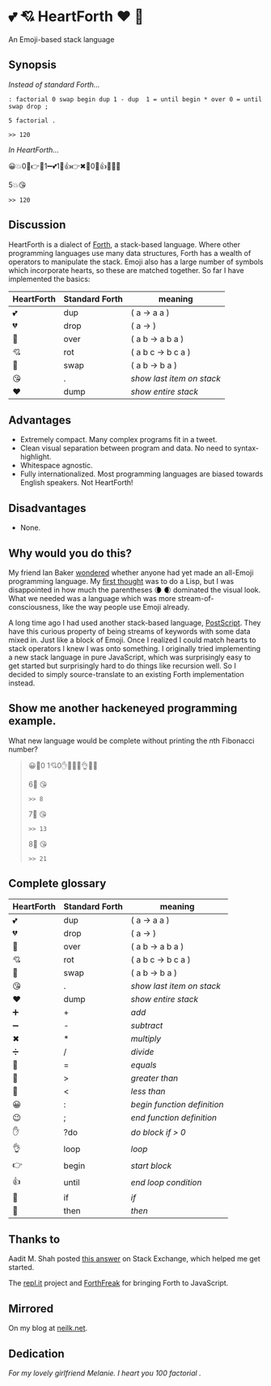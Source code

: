 💕  💘  HeartForth ❤ 💞  
======================

An Emoji-based stack language

## Synopsis

*Instead of standard Forth...*

```
: factorial 0 swap begin dup 1 - dup  1 = until begin * over 0 = until swap drop ;

5 factorial .

>> 120 
```

*In HeartForth...*

😀💥0💞👉💕1➖💕1🙏👍👉✖💑0🙏👍💞💔😉

5💥😘  

```
>> 120
```

## Discussion

HeartForth is a dialect of [Forth](https://en.wikipedia.org/wiki/Forth_%28programming_language%29), a stack-based language. Where other programming languages use many data structures, 
Forth has a wealth of operators to manipulate the stack. Emoji also has a large number of symbols which incorporate hearts, 
so these are matched together. So far I have implemented the basics:

| HeartForth | Standard Forth | meaning |
| --- | --- | --- |
| 💕   | dup | ( a -> a a ) |
| 💔   | drop | ( a -> ) |
| 💑   | over | ( a b -> a b a ) |
| 💘   | rot | ( a b c -> b c a ) |
| 💞   | swap | ( a b -> b a ) |
| 😘   | . | *show last item on stack* |
| ❤   | dump | *show entire stack* |

## Advantages

* Extremely compact. Many complex programs fit in a tweet.
* Clean visual separation between program and data. No need to syntax-highlight.
* Whitespace agnostic. 
* Fully internationalized. Most programming languages are biased towards English speakers. Not HeartForth!

## Disadvantages

* None.

## Why would you do this?

My friend Ian Baker [wondered](https://twitter.com/raindrift/status/547536961171226625) whether
anyone had yet made an all-Emoji programming language.  My [first
thought](https://twitter.com/flipzagging/status/547815119473086465) was
to do a Lisp, but I was disappointed in how much the parentheses 🌘 🌒 
dominated the visual look. What we needed was a language which
was more stream-of-consciousness, like the way people use Emoji
already.

A long time ago I had used another stack-based language,
[PostScript](https://en.wikipedia.org/wiki/PostScript). They have
this curious property of being streams of keywords with some data
mixed in. Just like a block of Emoji. Once I realized I could match
hearts to stack operators I knew I was onto something. I originally
tried implementing a new stack language in pure JavaScript, which was
surprisingly easy to get started but surprisingly hard to do things like
recursion well. So I decided to simply source-translate to an existing
Forth implementation instead.

## Show me another hackeneyed programming example.

What new language would be complete without printing the *n*th Fibonacci
number?

> 😀🌿0 1💘0✋💑➕💞👌💔😉
> 
> 6🌿 😘 
> 
> `>> 8`
> 
> 7🌿 😘 
> 
> `>> 13`
> 
> 8🌿 😘 
> 
> `>> 21`


## Complete glossary

| HeartForth | Standard Forth | meaning |
| --- | --- | --- |
| 💕   | dup | ( a -> a a ) |
| 💔   | drop | ( a -> ) |
| 💑   | over | ( a b -> a b a ) |
| 💘   | rot | ( a b c -> b c a ) |
| 💞   | swap | ( a b -> b a ) |
| 😘   | . | *show last item on stack* |
| ❤   | dump | *show entire stack* |
| ➕   | + | *add* |
| ➖   | - | *subtract* |
| ✖   | * | *multiply* |
| ➗   | / | *divide* |
| 🙏   | = | *equals* |
| 📢   | > | *greater than* |
| 📡   | < | *less than* |
| 😀   | : | *begin function definition*|
| 😉   | ; | *end function definition*|
| ✋   | ?do | *do block if > 0* |
| 👌   | loop | *loop* |
| 👉   | begin | *start block* |
| 👍   | until | *end loop condition* |
| 👐   | if | *if* |
| 👏   | then | *then* |


## Thanks to

Aadit M. Shah posted [this answer](https://stackoverflow.com/questions/13466600/how-would-i-go-about-implementing-a-simple-stack-based-programming-language)
on Stack Exchange, which helped me get started.

The [repl.it](https://github.com/replit) project and [ForthFreak](http://forthfreak.net/jsforth80x25.html) for bringing Forth to JavaScript.

## Mirrored

On my blog at [neilk.net](http://neilk.net/blog/2015/02/14/heartforth/).

## Dedication

*For my lovely girlfriend Melanie. I heart you 100 factorial .*

